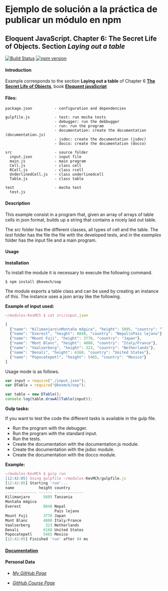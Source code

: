 # Ejemplo de solución a la práctica de publicar un módulo en npm

## Eloquent JavaScript. Chapter 6: The Secret Life of Objects.  Section *Laying out a table*

[![Build Status](https://travis-ci.org/ULL-ESIT-MII-CA-1718/modulos-KevMCh.svg?branch=master)](https://travis-ci.org/ULL-ESIT-MII-CA-1718/modulos-KevMCh)
[![npm version](https://badge.fury.io/js/%40kevmch%2Foop.svg)](https://badge.fury.io/js/%40kevmch%2Foop)

#### Introduction
Example corresponds to the section **Laying out a table** of Chapter 6 **[The Secret Life of Objects](http://eloquentjavascript.net/06_object.html)**, book **[Eloquent javaScript](http://eloquentjavascript.net/)**

#### Files:
```
package.json          - configuration and dependencies

gulpfile.js           - test: run mocha tests
                      - debugger: run the debbugger
                      - run: run the program
                      - documentation: create the documentation (documentation.js)
                      - jsdoc: create the documentation (jsdoc)
                      - docco: create the documentation (docco)

src                   - source folder
  input.json          - input file
  main.js             - main program
  Cell.js             - class cell
  RCell.js            - class rcell
  UnderlinedCell.js   - class underlinedcell
  Table.js            - class table

test                  - mocha test
  test.js
```

#### Description
This example consist in a program that, given an array of arrays of table cells in json format, builds up a string that contains a nicely laid out table.

The *src* folder has the different classes, all types of cell and the table. The *test* folder has the file the file with the developed tests, and in the *examples* folder has the input file and a main program.

#### Usage

**Installation**

To install the module it is necessary to execute the following command.
```shell
$ npm install @kevmch/oop
```

The module exports a table class and can be used by creating an instance of this. The instance uses a json array like the following.

**Example of input used:**
```javascript
~/modulos-KevMCh $ cat src/input.json

[
  {"name": "Kilimanjaro\nMontaña mágica", "height": 5895, "country": "Tanzania"},
  {"name": "Everest", "height": 8848, "country": "Nepal\nPaís lejano"},
  {"name": "Mount Fuji", "height": 3776, "country": "Japan"},
  {"name": "Mont Blanc", "height": 4808, "country": "Italy/France"},
  {"name": "Vaalserberg", "height": 323, "country": "Netherlands"},
  {"name": "Denali", "height": 6168, "country": "United States"},
  {"name": "Popocatepetl", "height": 5465, "country": "Mexico"}
]
```

Usage mode is as follows.
```javascript
var input = require("./input.json");
var DTable = require("@kevmch/oop");

var table = new DTable();
console.log(table.drawAllTable(input));
```

**Gulp tasks:**

If you want to test the code the different tasks is available in the gulp file.

  * Run the program with the debugger.
  * Run the program with the standard input.
  * Run the tests.
  * Create the documentation with the documentation.js module.
  * Create the documentation with the jsdoc module.
  * Create the documentation with the docco module.

**Example:**
```javascript
~/modulos-KevMCh $ gulp run
[12:42:05] Using gulpfile ~/modulos-KevMCh/gulpfile.js
[12:42:05] Starting 'run'...
name           height country      
-------------- ------ -------------
Kilimanjaro      5895 Tanzania     
Montaña mágica                     
Everest          8848 Nepal        
                      País lejano  
Mount Fuji       3776 Japan        
Mont Blanc       4808 Italy/France
Vaalserberg       323 Netherlands  
Denali           6168 United States
Popocatepetl     5465 Mexico       
[12:42:05] Finished 'run' after 84 ms
```

#### [Documentation](https://ull-esit-mii-ca-1718.github.io/modulos-KevMCh/)

#### Personal Data
* *[My GitHub Page](https://kevmch.github.io/)*

* *[GitHub Course Page](https://ull-esit-mii-ca-1718.github.io/docs/index.html)*
